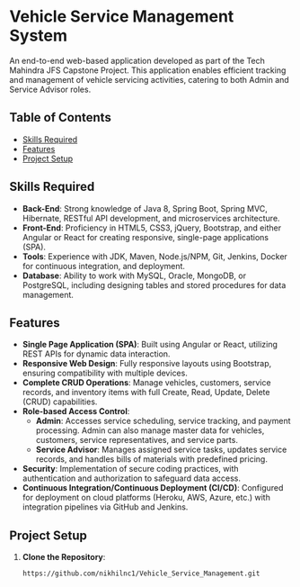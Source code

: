 # Vehicle Service Management System

An end-to-end web-based application developed as part of the Tech Mahindra JFS Capstone Project. This application enables efficient tracking and management of vehicle servicing activities, catering to both Admin and Service Advisor roles.
## Table of Contents

- [Skills Required](#skills-required)
- [Features](#features)
- [Project Setup](#project-setup)


## Skills Required

- **Back-End**: Strong knowledge of Java 8, Spring Boot, Spring MVC, Hibernate, RESTful API development, and microservices architecture.
- **Front-End**: Proficiency in HTML5, CSS3, jQuery, Bootstrap, and either Angular or React for creating responsive, single-page applications (SPA).
- **Tools**: Experience with JDK, Maven, Node.js/NPM, Git, Jenkins, Docker for continuous integration, and deployment.
- **Database**: Ability to work with MySQL, Oracle, MongoDB, or PostgreSQL, including designing tables and stored procedures for data management.

## Features

- **Single Page Application (SPA)**: Built using Angular or React, utilizing REST APIs for dynamic data interaction.
- **Responsive Web Design**: Fully responsive layouts using Bootstrap, ensuring compatibility with multiple devices.
- **Complete CRUD Operations**: Manage vehicles, customers, service records, and inventory items with full Create, Read, Update, Delete (CRUD) capabilities.
- **Role-based Access Control**:
  - **Admin**: Accesses service scheduling, service tracking, and payment processing. Admin can also manage master data for vehicles, customers, service representatives, and service parts.
  - **Service Advisor**: Manages assigned service tasks, updates service records, and handles bills of materials with predefined pricing.
- **Security**: Implementation of secure coding practices, with authentication and authorization to safeguard data access.
- **Continuous Integration/Continuous Deployment (CI/CD)**: Configured for deployment on cloud platforms (Heroku, AWS, Azure, etc.) with integration pipelines via GitHub and Jenkins.

## Project Setup

1. **Clone the Repository**:
   ```bash
   https://github.com/nikhilnc1/Vehicle_Service_Management.git
